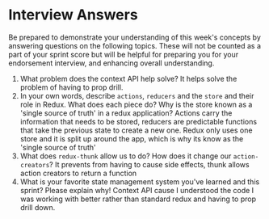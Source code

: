 # Interview Answers
Be prepared to demonstrate your understanding of this week's concepts by answering questions on the following topics. These will not be counted as a part of your sprint score but will be helpful for preparing you for your endorsement interview, and enhancing overall understanding.

1. What problem does the context API help solve?
    It helps solve the problem of having to prop drill.
2. In your own words, describe `actions`, `reducers` and the `store` and their role in Redux. What does each piece do? Why is the store known as a 'single source of truth' in a redux application?
    Actions carry the information that needs to be stored, reducers are predictable functions that take the previous state to create a new one. Redux only uses one store and it is split up around the app, which is why its know as the 'single source of truth'
3. What does `redux-thunk` allow us to do? How does it change our `action-creators`?
    It prevents from having to cause side effects, thunk allows action creators to return a function
4. What is your favorite state management system you've learned and this sprint? Please explain why!
    Context API cause I understood the code I was working with better rather than standard redux and having to prop drill down.